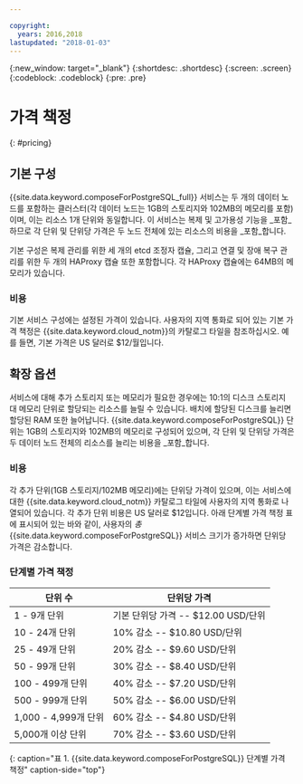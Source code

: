 ```yaml
---

copyright:
  years: 2016,2018
lastupdated: "2018-01-03"
---
```


{:new_window: target="_blank"}
{:shortdesc: .shortdesc}
{:screen: .screen}
{:codeblock: .codeblock}
{:pre: .pre}

# 가격 책정
{: #pricing}

## 기본 구성
{{site.data.keyword.composeForPostgreSQL_full}} 서비스는 두 개의 데이터 노드를 포함하는 클러스터(각 데이터 노드는 1GB의 스토리지와 102MB의 메모리를 포함)이며, 이는 리소스 1개 단위와 동일합니다. 이 서비스는 복제 및 고가용성 기능을 _포함_하므로 각 단위 및 단위당 가격은 두 노드 전체에 있는 리소스의 비용을 _포함_합니다.

기본 구성은 복제 관리를 위한 세 개의 etcd 조정자 캡슐, 그리고 연결 및 장애 복구 관리를 위한 두 개의 HAProxy 캡슐 또한 포함합니다. 각 HAProxy 캡슐에는 64MB의 메모리가 있습니다.

### 비용
기본 서비스 구성에는 설정된 가격이 있습니다. 사용자의 지역 통화로 되어 있는 기본 가격 책정은 {{site.data.keyword.cloud_notm}}의 카탈로그 타일을 참조하십시오. 예를 들면, 기본 가격은 US 달러로 $12/월입니다.

## 확장 옵션
서비스에 대해 추가 스토리지 또는 메모리가 필요한 경우에는 10:1의 디스크 스토리지 대 메모리 단위로 할당되는 리소스를 늘릴 수 있습니다. 배치에 할당된 디스크를 늘리면 할당된 RAM 또한 늘어납니다. {{site.data.keyword.composeForPostgreSQL}} 단위는 1GB의 스토리지와 102MB의 메모리로 구성되어 있으며, 각 단위 및 단위당 가격은 두 데이터 노드 전체의 리소스를 늘리는 비용을 _포함_합니다.

### 비용
각 추가 단위(1GB 스토리지/102MB 메모리)에는 단위당 가격이 있으며, 이는 서비스에 대한 {{site.data.keyword.cloud_notm}} 카탈로그 타일에 사용자의 지역 통화로 나열되어 있습니다. 각 추가 단위 비용은 US 달러로 $12입니다. 아래 단계별 가격 책정 표에 표시되어 있는 바와 같이, 사용자의 _총_ {{site.data.keyword.composeForPostgreSQL}} 서비스 크기가 증가하면 단위당 가격은 감소합니다.

### 단계별 가격 책정
단위 수|단위당 가격
----------|-----------
1 - 9개 단위|기본 단위당 가격 -- $12.00 USD/단위
10 - 24개 단위|10% 감소 -- $10.80 USD/단위
25 - 49개 단위|20% 감소 -- $9.60 USD/단위
50 - 99개 단위|30% 감소 -- $8.40 USD/단위
100 - 499개 단위|40% 감소 -- $7.20 USD/단위
500 - 999개 단위|50% 감소 -- $6.00 USD/단위
1,000 - 4,999개 단위|60% 감소 -- $4.80 USD/단위
5,000개 이상 단위|70% 감소 -- $3.60 USD/단위
{: caption="표 1. {{site.data.keyword.composeForPostgreSQL}} 단계별 가격 책정" caption-side="top"}
